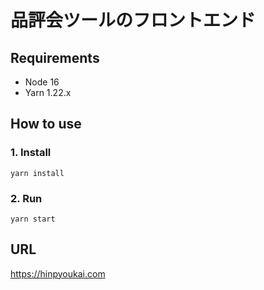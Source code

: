 # 品評会ツールのフロントエンド

## Requirements

- Node 16
- Yarn 1.22.x

## How to use

### 1. Install

```
yarn install
```

### 2. Run

```
yarn start
```

## URL

https://hinpyoukai.com